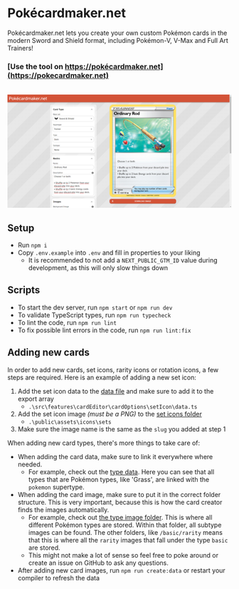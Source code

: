# Pokécardmaker.net
Pokécardmaker.net lets you create your own custom Pokémon cards in the modern Sword and Shield format, including Pokémon-V, V-Max and Full Art Trainers!

### [Use the tool on https://pokécardmaker.net](https://pokecardmaker.net)
\
![Screenshot of application](./docs/screenshot1.png)

## Setup
- Run `npm i`
- Copy `.env.example` into `.env` and fill in properties to your liking
    - It is recommended to not add a `NEXT_PUBLIC_GTM_ID` value during development, as this will only slow things down

## Scripts
- To start the dev server, run `npm start` or `npm run dev`
- To validate TypeScript types, run `npm run typecheck`
- To lint the code, run `npm run lint`
- To fix possible lint errors in the code, run `npm run lint:fix`

## Adding new cards
In order to add new cards, set icons, rarity icons or rotation icons, a few steps are required. Here is an example of adding a new set icon:
1. Add the set icon data to the [data file](.\src\features\cardEditor\cardOptions\setIcon\data.ts) and make sure to add it to the export array
    - `.\src\features\cardEditor\cardOptions\setIcon\data.ts`
2. Add the set icon image _(must be a PNG)_ to the [set icons folder](.\public\assets\icons\sets)
    - `.\public\assets\icons\sets`
3. Make sure the image name is the same as the `slug` you added at step 1

When adding new card types, there's more things to take care of:
- When adding the card data, make sure to link it everywhere where needed.
    - For example, check out the [type data](.\src\features\cardEditor\cardOptions\type\data.ts). Here you can see that all types that are Pokémon types, like 'Grass', are linked with the `pokemon` supertype.
- When adding the card image, make sure to put it in the correct folder structure. This is very important, because this is how the card creator finds the images automatically.
    - For example, check out [the type image folder](.\public\assets\cards\baseSets\swordAndShield\supertypes\pokemon\types). This is where all different Pokémon types are stored. Within that folder, all subtype images can be found. The other folders, like `/basic/rarity` means that this is where all the `rarity` images that fall under the type `basic` are stored.
    - This might not make a lot of sense so feel free to poke around or create an issue on GitHub to ask any questions.
- After adding new card images, run `npm run create:data` or restart your compiler to refresh the data
